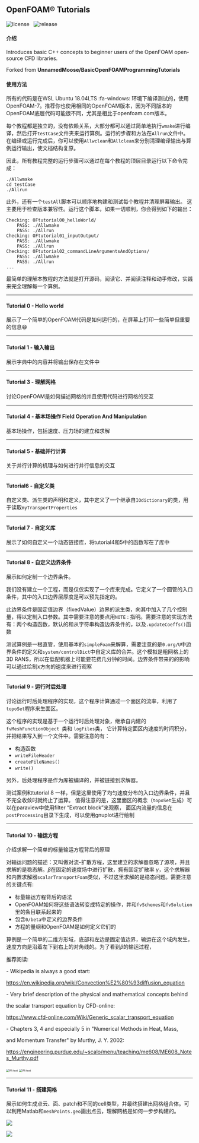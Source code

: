 ## OpenFOAM® Tutorials

![license](https://img.shields.io/badge/license-GPL-orange)&ensp; ![release](https://img.shields.io/badge/release-ver1.0-brightgreen) 



#### 介绍

Introduces basic C++ concepts to beginner users of the OpenFOAM open-source CFD libraries.

Forked from **UnnamedMoose/BasicOpenFOAMProgrammingTutorials** 

#### 使用方法

所有的代码是在WSL Ubuntu 18.04LTS :fa-windows:  环境下编译测试的，使用OpenFOAM-7。推荐你也使用相同的OpenFOAM版本，因为不同版本的OpenFOAM底层代码可能很不同，尤其是相比于openfoam.com版本。

每个教程都是独立的，没有依赖关系，大部分都可以通过简单地执行`wmake`进行编译，然后打开`testCase`文件夹来运行算例。运行的步骤和方法在`Allrun`文件中。在编译或运行完成后，你可以使用`Allwclean`和`Allclean`来分别清理编译输出与算例运行输出，使文档结构复原。

因此，所有教程完整的运行步骤可以通过在每个教程的顶层目录运行以下命令完成：

```
./Allwmake
cd testCase
./Allrun
```

此外，还有一个```testAll```脚本可以顺序地构建和测试每个教程并清理屏幕输出。 这主要用于检查版本兼容性。运行这个脚本，如果一切顺利，你会得到如下的输出：

```
Checking: OFtutorial00_helloWorld/
    PASS: ./Allwmake
    PASS: ./Allrun
Checking: OFtutorial01_inputOutput/
    PASS: ./Allwmake
    PASS: ./Allrun
Checking: OFtutorial02_commandLineArgumentsAndOptions/
    PASS: ./Allwmake
    PASS: ./Allrun
...
```

最简单的理解本教程的方法就是打开源码，阅读它、并阅读注释和动手修改，实践来完全理解每一个算例。

----

#### Tutorial 0 - Hello world

展示了一个简单的OpenFOAM代码是如何运行的，在屏幕上打印一些简单但重要的信息:smile:

----

#### Tutorial 1 - 输入输出

展示字典中的内容并将输出保存在文件中

---

#### Tutorial 3 - 理解网格

讨论OpenFOAM是如何描述网格的并且使用代码进行网格的交互

---

#### Tutorial 4 - 基本场操作 Field Operation And Manipulation

基本场操作，包括速度、压力场的建立和求解

---------

#### Tutorial 5 - 基础并行计算

关于并行计算的机理与如何进行并行信息的交互

---------

#### Tutorial6 - 自定义类

自定义类、派生类的声明和定义，其中定义了一个继承自`IOdictionary`的类，用于读取`myTransportProperties` 

---------

#### Tutorial 7 - 自定义库

展示了如何自定义一个动态链接库，将tutorial4和5中的函数写在了库中

---------

#### Tutorial 8 - 自定义边界条件

展示如何定制一个边界条件。

我们没有建立一个工程，而是仅仅实现了一个库来完成。它定义了一个圆管的入口条件，其中的入口边界层厚度是可以预先指定的。

此边界条件是固定值边界（fixedValue）边界的派生类，向其中加入了几个控制量，得以定制入口参数。其中需要注意的要点用`NOTE：`指明。需要注意的实现方法有：两个构造函数，默认的和从字符串构造边界条件的，以及`.updateCoeffs()`函数

测试算例是一根直管，使用基本的`simpleFoam`来解算，需要注意的是`0.org/U`中边界条件的定义和`system/controlDict`中自定义库的合并。这个模拟是粗网格上的3D RANS，所以在低配机器上可能要花费几分钟的时间。边界条件带来的的影响可以通过绘制x方向的速度来进行观察

---------

#### Tutorial 9 - 运行时后处理

讨论运行时后处理程序的实现，这个程序计算通过一个面区的流率，利用了`topoSet`程序来生面区。

这个程序的实现是基于一个运行时后处理对象，继承自内建的 `fvMeshFunctionObject `类和 `logFiles`类，
它计算特定面区内速度的时间积分，并把结果写入到一个文件中。需要注意的有：
- 构造函数 
- `writeFileHeader`  
- `createFileNames()`
- `write()`

另外，后处理程序是作为库被编译的，并被链接到求解器。

测试案例和tutorial 8 一样，但是这里使用了均匀速度分布的入口边界条件，并且不完全收敛时就终止了运算。
值得注意的是，这里面区的概念（`topoSet`生成）可以在paraview中使用filter “Extract block”来观察，
面区内流量的信息在`postProcessing`目录下生成，可以使用gnuplot进行绘制

---------

#### Tutorial 10 - 输运方程

介绍求解一个简单的标量输运方程背后的原理

对输运问题的描述：又叫做对流-扩散方程，这里建立的求解器忽略了源项，并且求解的是稳态解。$\beta$在固定的速度场中进行扩散，拥有固定扩散率
$\gamma$，这个求解器和内置求解器`scalarTransportFoam`类似，不过这里求解的是稳态问题。需要注意的关键点有:
- 标量输运方程背后的语法
- OpenFOAM如何将这些语法转变成特定的操作，并和`fvSchemes`和`fvSolution`里的条目联系起来的
- 包含`0/beta`中定义的边界条件
- 方程的量纲和OpenFOAM是如何定义它们的

算例是一个简单的二维方形域，底部和左边是固定值边界，输运在这个域内发生，速度方向是沿着左下到右上的对角线的。为了看到$\beta$的输运过程，

推荐阅读:

\- Wikipedia is always a good start: 

  https://en.wikipedia.org/wiki/Convection%E2%80%93diffusion_equation

\- Very brief description of the physical and mathematical concepts behind

  the scalar transport equation by CFD-online: 

  https://www.cfd-online.com/Wiki/Generic_scalar_transport_equation

\- Chapters 3, 4 and especially 5 in "Numerical Methods in Heat, Mass,

  and Momentum Transfer" by Murthy, J. Y. 2002: 

  https://engineering.purdue.edu/~scalo/menu/teaching/me608/ME608_Notes_Murthy.pdf

<img src="OFtutorial10_transportEquation/testCase/T=0.2.png?raw=true" alt="Alt text" title="Tutorial 10 - result of 2D convection-diffusion with inlets at left and bottom edges" style="zoom:50%;" />
<img src="OFtutorial10_transportEquation/testCase/T=1.0.png?raw=true" alt="Alt text" title="Tutorial 10 - result of 2D convection-diffusion with inlets at left and bottom edges" style="zoom:50%;" />

----

#### Tutorial 11 - 搭建网格

展示如何生成点云、面、patch和不同的cell类型，并最终搭建出网格组合体。可以利用Matlab和`meshPoints.geo`画出点云，理解网格是如何一步步构建的。

![](OFtutorial11_modifyingTheMesh\geometric.png)

![](OFtutorial11_modifyingTheMesh\testCase\mesh.png)
